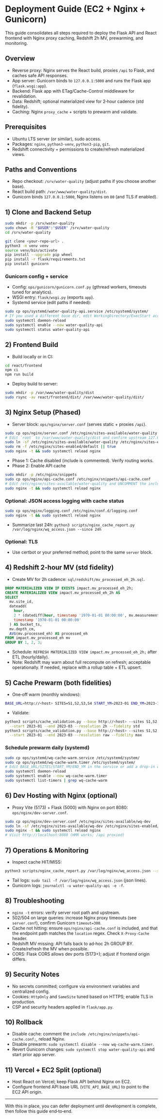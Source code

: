 # Deployment Guide (EC2 + Nginx + Gunicorn)

This guide consolidates all steps required to deploy the Flask API and React frontend with Nginx proxy caching, Redshift 2h MV, prewarming, and monitoring.

## Overview
- Reverse proxy: Nginx serves the React build, proxies `/api` to Flask, and caches safe API responses.
- App server: Gunicorn binds to `127.0.0.1:5000` and runs the Flask app (`flask.wsgi:app`).
- Backend: Flask app with ETag/Cache-Control middleware for revalidation.
- Data: Redshift; optional materialized view for 2‑hour cadence (std fidelity).
- Caching: Nginx `proxy_cache` + scripts to prewarm and validate.

## Prerequisites
- Ubuntu LTS server (or similar), sudo access.
- Packages: `nginx`, `python3-venv`, `python3-pip`, `git`.
- Redshift connectivity + permissions to create/refresh materialized views.

## Paths and Conventions
- Repo checkout: `/srv/water-quality` (adjust paths if you choose another base).
- React build path: `/var/www/water-quality/dist`.
- Gunicorn binds `127.0.0.1:5000`, Nginx listens on `80` (and TLS if enabled).

## 1) Clone and Backend Setup
```bash
sudo mkdir -p /srv/water-quality
sudo chown -R "$USER":"$USER" /srv/water-quality
cd /srv/water-quality

git clone <your-repo-url> .
python3 -m venv venv
source venv/bin/activate
pip install --upgrade pip wheel
pip install -r flask/requirements.txt
pip install gunicorn
```

### Gunicorn config + service
- Config: `ops/gunicorn/gunicorn.conf.py` (gthread workers, timeouts tuned for analytics).
- WSGI entry: `flask/wsgi.py` (exports `app`).
- Systemd service (edit paths if needed):
```bash
sudo cp ops/systemd/water-quality-api.service /etc/systemd/system/
# If you used a different base dir, edit WorkingDirectory/ExecStart accordingly
sudo systemctl daemon-reload
sudo systemctl enable --now water-quality-api
sudo systemctl status water-quality-api
```

## 2) Frontend Build
- Build locally or in CI:
```bash
cd react/frontend
npm ci
npm run build
```
- Deploy build to server:
```bash
sudo mkdir -p /var/www/water-quality/dist
sudo rsync -av react/frontend/dist/ /var/www/water-quality/dist/
```

## 3) Nginx Setup (Phased)
- Server block: `ops/nginx/server.conf` (serves static + proxies `/api`).
```bash
sudo cp ops/nginx/server.conf /etc/nginx/sites-available/water-quality
# Edit `root` to /var/www/water-quality/dist and confirm upstream 127.0.0.1:5000
sudo ln -sf /etc/nginx/sites-available/water-quality /etc/nginx/sites-enabled/water-quality
sudo rm -f /etc/nginx/sites-enabled/default || true
sudo nginx -t && sudo systemctl reload nginx
```
- Phase 1: Cache disabled (include is commented). Verify routing works.
- Phase 2: Enable API cache
```bash
sudo mkdir -p /etc/nginx/snippets
sudo cp ops/nginx/api-cache.conf /etc/nginx/snippets/api-cache.conf
# Edit /etc/nginx/sites-available/water-quality and UNCOMMENT the include line under `location /api/`
sudo nginx -t && sudo systemctl reload nginx
```

### Optional: JSON access logging with cache status
```bash
sudo cp ops/nginx/logging.conf /etc/nginx/conf.d/logging.conf
sudo nginx -t && sudo systemctl reload nginx
```
- Summarize last 24h: `python3 scripts/nginx_cache_report.py /var/log/nginx/wq_access.json --since 24h`

### Optional: TLS
- Use certbot or your preferred method; point to the same `server` block.

## 4) Redshift 2‑hour MV (std fidelity)
- Create MV for 2h cadence: `sql/redshift/mv_processed_eh_2h.sql`.
```sql
DROP MATERIALIZED VIEW IF EXISTS impact.mv_processed_eh_2h;
CREATE MATERIALIZED VIEW impact.mv_processed_eh_2h AS
SELECT
  mv.site_id,
  dateadd(
    hour,
    2 * (datediff(hour, timestamp '1970-01-01 00:00:00', mv.measurement_timestamp) / 2),
    timestamp '1970-01-01 00:00:00'
  ) AS bucket_ts,
  mv.depth_cm,
  AVG(mv.processed_eh) AS processed_eh
FROM impact.mv_processed_eh mv
GROUP BY 1, 2, 3;
```
- Schedule: `REFRESH MATERIALIZED VIEW impact.mv_processed_eh_2h;` after ETL (hourly/daily).
- Note: Redshift may warn about full recompute on refresh; acceptable operationally. If needed, replace with a rollup table + ETL upsert.

## 5) Cache Prewarm (both fidelities)
- One‑off warm (monthly windows):
```bash
BASE_URL=http://<host> SITES=S1,S2,S3,S4 START_YM=2023-01 END_YM=2023-12 ./scripts/prewarm_both.sh
```
- Validate:
```bash
python3 scripts/cache_validation.py --base http://<host> --sites S1,S2 \
  --start 2023-01 --end 2023-03 --resolution 2h --fidelity std
python3 scripts/cache_validation.py --base http://<host> --sites S1,S2 \
  --start 2023-01 --end 2023-03 --resolution raw --fidelity max
```

### Schedule prewarm daily (systemd)
```bash
sudo cp ops/systemd/wq-cache-warm.service /etc/systemd/system/
sudo cp ops/systemd/wq-cache-warm.timer /etc/systemd/system/
# Edit BASE_URL/SITES/START_YM/END_YM in the service or add a drop-in override
sudo systemctl daemon-reload
sudo systemctl enable --now wq-cache-warm.timer
sudo systemctl list-timers | grep wq-cache-warm
```

## 6) Dev Hosting with Nginx (optional)
- Proxy Vite (5173) + Flask (5000) with Nginx on port 8080: `ops/nginx/dev-server.conf`.
```bash
sudo cp ops/nginx/dev-server.conf /etc/nginx/sites-available/wq-dev
sudo ln -sf /etc/nginx/sites-available/wq-dev /etc/nginx/sites-enabled/wq-dev
sudo nginx -t && sudo systemctl reload nginx
# Visit http://localhost:8080 (HMR works; /api proxied)
```

## 7) Operations & Monitoring
- Inspect cache HIT/MISS:
```bash
python3 scripts/nginx_cache_report.py /var/log/nginx/wq_access.json --since 24h
```
- Tail logs: `sudo tail -f /var/log/nginx/wq_access.json` (json lines).
- Gunicorn logs: `journalctl -u water-quality-api -e -f`.

## 8) Troubleshooting
- `nginx -t` errors: verify server root path and upstream.
- 502/504 on large queries: increase Nginx proxy timeouts (see `server.conf`), confirm Gunicorn `timeout=300`.
- Cache not hitting: ensure `ops/nginx/api-cache.conf` is included, and that the endpoint path matches the `location` regex. Check `X-Proxy-Cache` header.
- Redshift MV missing: API falls back to ad‑hoc 2h GROUP BY. Create/refresh the MV when possible.
- CORS: Flask CORS allows dev ports (5173+); adjust if frontend origin differs.

## 9) Security Notes
- No secrets committed; configure via environment variables and centralized config.
- Cookies: `HttpOnly` and `SameSite` tuned based on HTTPS; enable TLS in production.
- CSP and security headers applied in `flask/app.py`.

## 10) Rollback
- Disable cache: comment the `include /etc/nginx/snippets/api-cache.conf;`, reload Nginx.
- Disable prewarm: `sudo systemctl disable --now wq-cache-warm.timer`.
- Revert Gunicorn changes: `sudo systemctl stop water-quality-api` and start prior app server.

## 11) Vercel + EC2 Split (optional)
- Host React on Vercel; keep Flask API behind Nginx on EC2.
- Configure frontend API base URL (`VITE_API_BASE_URL`) to point to the EC2 API origin.

---
With this in place, you can defer deployment until development is complete, then follow this guide end‑to‑end.

